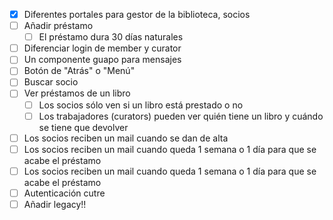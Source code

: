 - [x] Diferentes portales para gestor de la biblioteca, socios
- [ ] Añadir préstamo
  - [ ] El préstamo dura 30 días naturales
- [ ] Diferenciar login de member y curator
- [ ] Un componente guapo para mensajes
- [ ] Botón de "Atrás" o "Menú"  
- [ ] Buscar socio
- [ ] Ver préstamos de un libro
  - [ ] Los socios sólo ven si un libro está prestado o no
  - [ ] Los trabajadores (curators) pueden ver quién tiene un libro y cuándo se tiene que devolver
- [ ] Los socios reciben un mail cuando se dan de alta
- [ ] Los socios reciben un mail cuando queda 1 semana o 1 día para que se acabe el préstamo
- [ ] Los socios reciben un mail cuando queda 1 semana o 1 día para que se acabe el préstamo
- [ ] Autenticación cutre
- [ ] Añadir legacy!! 